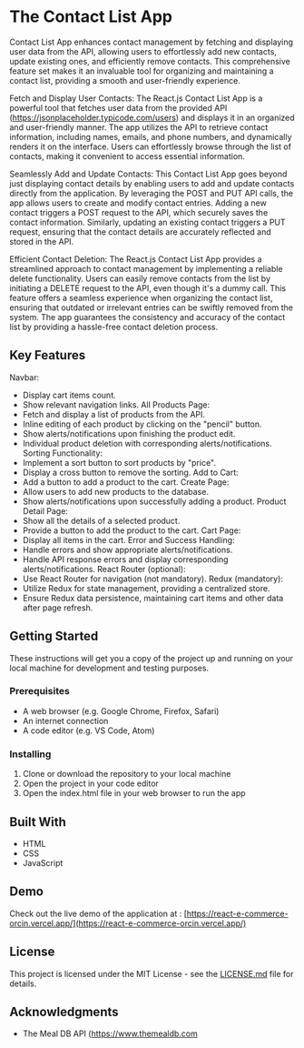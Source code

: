 # The Contact List App 

Contact List App enhances contact management by fetching and displaying user data from the API, allowing users to effortlessly add new contacts, update existing ones, and efficiently remove contacts. This comprehensive feature set makes it an invaluable tool for organizing and maintaining a contact list, providing a smooth and user-friendly experience.

Fetch and Display User Contacts: The React.js Contact List App is a powerful tool that fetches user data from the provided API (https://jsonplaceholder.typicode.com/users) and displays it in an organized and user-friendly manner. The app utilizes the API to retrieve contact information, including names, emails, and phone numbers, and dynamically renders it on the interface. Users can effortlessly browse through the list of contacts, making it convenient to access essential information.

Seamlessly Add and Update Contacts: This Contact List App goes beyond just displaying contact details by enabling users to add and update contacts directly from the application. By leveraging the POST and PUT API calls, the app allows users to create and modify contact entries. Adding a new contact triggers a POST request to the API, which securely saves the contact information. Similarly, updating an existing contact triggers a PUT request, ensuring that the contact details are accurately reflected and stored in the API.

Efficient Contact Deletion: The React.js Contact List App provides a streamlined approach to contact management by implementing a reliable delete functionality. Users can easily remove contacts from the list by initiating a DELETE request to the API, even though it's a dummy call. This feature offers a seamless experience when organizing the contact list, ensuring that outdated or irrelevant entries can be swiftly removed from the system. The app guarantees the consistency and accuracy of the contact list by providing a hassle-free contact deletion process.

## Key Features

Navbar:
- Display cart items count.
- Show relevant navigation links.
All Products Page:
- Fetch and display a list of products from the API.
- Inline editing of each product by clicking on the "pencil" button.
- Show alerts/notifications upon finishing the product edit.
- Individual product deletion with corresponding alerts/notifications.
Sorting Functionality:
- Implement a sort button to sort products by "price".
- Display a cross button to remove the sorting.
Add to Cart:
- Add a button to add a product to the cart.
Create Page:
- Allow users to add new products to the database.
- Show alerts/notifications upon successfully adding a product.
Product Detail Page:
- Show all the details of a selected product.
- Provide a button to add the product to the cart.
Cart Page:
- Display all items in the cart.
Error and Success Handling:
- Handle errors and show appropriate alerts/notifications.
- Handle API response errors and display corresponding alerts/notifications.
React Router (optional):
- Use React Router for navigation (not mandatory).
Redux (mandatory):
- Utilize Redux for state management, providing a centralized store.
- Ensure Redux data persistence, maintaining cart items and other data after page refresh.

## Getting Started

These instructions will get you a copy of the project up and running on your local machine for development and testing purposes.

### Prerequisites

- A web browser (e.g. Google Chrome, Firefox, Safari)
- An internet connection
- A code editor (e.g. VS Code, Atom)

### Installing

1. Clone or download the repository to your local machine
2. Open the project in your code editor
3. Open the index.html file in your web browser to run the app

## Built With

- HTML
- CSS
- JavaScript

## Demo

Check out the live demo of the application at : [https://react-e-commerce-orcin.vercel.app/](https://react-e-commerce-orcin.vercel.app/)


## License

This project is licensed under the MIT License - see the [LICENSE.md](LICENSE.md) file for details.

## Acknowledgments

- The Meal DB API (https://www.themealdb.com
